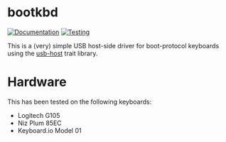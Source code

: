 # bootkbd

[![Documentation](https://docs.rs/bootkbd/badge.svg)](https://docs.rs/bootkbd)
[![Testing](https://api.travis-ci.org/repos/bjc/bootkbd.svg?branch=master)](https://travis-ci.org/bjc/bootkbd)

This is a (very) simple USB host-side driver for boot-protocol
keyboards using the [usb-host](https://github.com/bjc/usb-host) trait
library.

# Hardware

This has been tested on the following keyboards:

  * Logitech G105
  * Niz Plum 85EC
  * Keyboard.io Model 01
